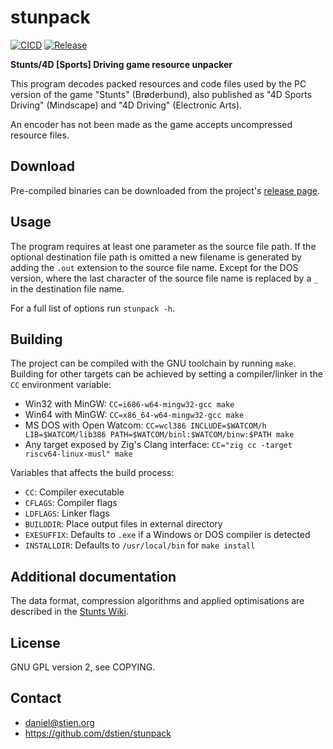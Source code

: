 # stunpack

[![CICD](https://img.shields.io/github/actions/workflow/status/dstien/stunpack/ci.yml)](https://github.com/dstien/stunpack/actions/workflows/ci.yml)
[![Release](https://img.shields.io/github/v/release/dstien/stunpack)](https://github.com/dstien/stunpack/releases)

**Stunts/4D [Sports] Driving game resource unpacker**

This program decodes packed resources and code files used by the PC version of the game "Stunts" (Brøderbund), also published as "4D Sports Driving" (Mindscape) and "4D Driving" (Electronic Arts).

An encoder has not been made as the game accepts uncompressed resource files.

## Download

Pre-compiled binaries can be downloaded from the project's [release page](https://github.com/dstien/stunpack/releases).

## Usage

The program requires at least one parameter as the source file path. If the optional destination file path is omitted a new filename is generated by adding the `.out` extension to the source file name. Except for the DOS version, where the last character of the source file name is replaced by a `_` in the destination file name.

For a full list of options run `stunpack -h`.

## Building

The project can be compiled with the GNU toolchain by running `make`. Building for other targets can be achieved by setting a compiler/linker in the `CC` environment variable:
* Win32 with MinGW: `CC=i686-w64-mingw32-gcc make`
* Win64 with MinGW: `CC=x86_64-w64-mingw32-gcc make`
* MS DOS with Open Watcom: `CC=wcl386 INCLUDE=$WATCOM/h LIB=$WATCOM/lib386 PATH=$WATCOM/binl:$WATCOM/binw:$PATH make`
* Any target exposed by Zig's Clang interface: `CC="zig cc -target riscv64-linux-musl" make`

Variables that affects the build process:
* `CC`: Compiler executable
* `CFLAGS`: Compiler flags
* `LDFLAGS`: Linker flags
* `BUILDDIR`: Place output files in external directory
* `EXESUFFIX`: Defaults to `.exe` if a Windows or DOS compiler is detected
* `INSTALLDIR`: Defaults to `/usr/local/bin` for `make install`

## Additional documentation

The data format, compression algorithms and applied optimisations are described in the [Stunts Wiki](https://wiki.stunts.hu/wiki/Compression).

## License

GNU GPL version 2, see COPYING.

## Contact

* daniel@stien.org
* https://github.com/dstien/stunpack
